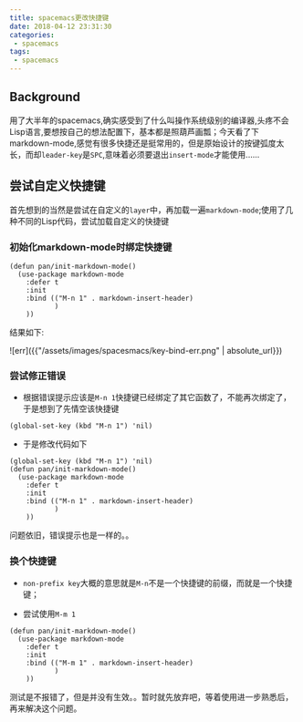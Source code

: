 ```yaml
---
title: spacemacs更改快捷键
date: 2018-04-12 23:31:30
categories:
 - spacemacs
tags:
 - spacemacs
---
```


## Background

用了大半年的spacemacs,确实感受到了什么叫操作系统级别的编译器,头疼不会Lisp语言,要想按自己的想法配置下，基本都是照葫芦画瓢；今天看了下markdown-mode,感觉有很多快捷还是挺常用的，但是原始设计的按键弧度太长，而却`leader-key`是`SPC`,意味着必须要退出`insert-mode`才能使用......

## 尝试自定义快捷键

首先想到的当然是尝试在自定义的`layer`中，再加载一遍`markdown-mode`;使用了几种不同的Lisp代码，尝试加载自定义的快捷键

### 初始化markdown-mode时绑定快捷键

``` emacs-lisp
(defun pan/init-markdown-mode()
  (use-package markdown-mode
    :defer t
    :init
    :bind (("M-n 1" . markdown-insert-header)
           )
    ))
```

结果如下:

![err]({{"/assets/images/spacesmacs/key-bind-err.png" | absolute_url}})


### 尝试修正错误

* 根据错误提示应该是`M-n 1`快捷键已经绑定了其它函数了，不能再次绑定了，于是想到了先情空该快捷键

``` emacs-lisp
(global-set-key (kbd "M-n 1") 'nil)
```

* 于是修改代码如下

``` emacs-lisp
(global-set-key (kbd "M-n 1") 'nil)
(defun pan/init-markdown-mode()
  (use-package markdown-mode
    :defer t
    :init
    :bind (("M-n 1" . markdown-insert-header)
           )
    ))
```

问题依旧，错误提示也是一样的。。

### 换个快捷键

* `non-prefix key`大概的意思就是`M-n`不是一个快捷键的前缀，而就是一个快捷键；

* 尝试使用`M-m 1`

``` emacs-lisp
(defun pan/init-markdown-mode()
  (use-package markdown-mode
    :defer t
    :init
    :bind (("M-m 1" . markdown-insert-header)
           )
    ))
```

测试是不报错了，但是并没有生效。。暂时就先放弃吧，等着使用进一步熟悉后，再来解决这个问题。


